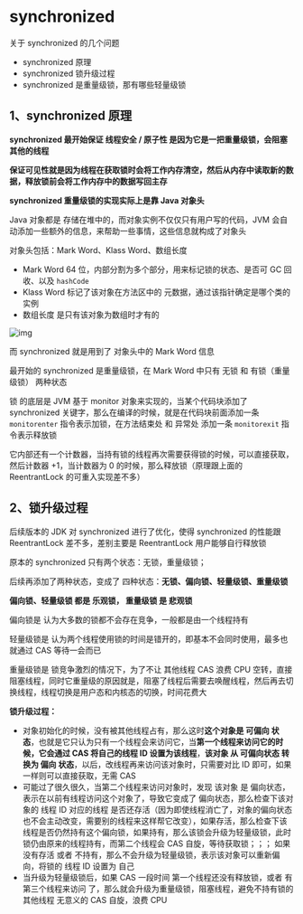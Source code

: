 # synchronized 



关于 synchronized  的几个问题

- synchronized 原理
- synchronized 锁升级过程
- synchronized 是重量级锁，那有哪些轻量级锁



## 1、synchronized 原理



**synchronized 最开始保证 线程安全 / 原子性 是因为它是一把重量级锁，会阻塞其他的线程**

**保证可见性就是因为线程在获取锁时会将工作内存清空，然后从内存中读取新的数据，释放锁前会将工作内存中的数据写回主存**



**synchronized 重量级锁的实现实际上是靠 Java 对象头**

Java 对象都是 存储在堆中的，而对象实例不仅仅只有用户写的代码，JVM 会自动添加一些额外的信息，来帮助一些事情，这些信息就构成了对象头

对象头包括：Mark Word、Klass Word、数组长度

- Mark Word 64 位，内部分割为多个部分，用来标记锁的状态、是否可 GC 回收、以及 `hashCode`
- Klass Word 标记了该对象在方法区中的 元数据，通过该指针确定是哪个类的实例
- 数组长度 是只有该对象为数组时才有的

 ![img](https://img-blog.csdnimg.cn/20190115141050902.png?x-oss-process=image/watermark,type_ZmFuZ3poZW5naGVpdGk,shadow_10,text_aHR0cHM6Ly9ibG9nLmNzZG4ubmV0L1NDRE5fQ1A=,size_16,color_FFFFFF,t_70) 

 

而 synchronized 就是用到了 对象头中的 Mark Word  信息

最开始的 synchronized  是重量级锁，在 Mark Word 中只有 无锁 和 有锁（重量级锁） 两种状态

锁 的底层是 JVM 基于 monitor 对象来实现的，当某个代码块添加了 synchronized  关键字，那么在编译的时候，就是在代码块前面添加一条 `monitorenter` 指令表示加锁，在方法结束处 和 异常处 添加一条 `monitorexit` 指令表示释放锁

它内部还有一个计数器，当持有锁的线程再次需要获得锁的时候，可以直接获取，然后计数器 +1，当计数器为 0 的时候，那么释放锁（原理跟上面的 ReentrantLock 的可重入实现差不多）



## 2、锁升级过程

后续版本的 JDK 对 synchronized  进行了优化，使得 synchronized  的性能跟 ReentrantLock 差不多，差别主要是 ReentrantLock 用户能够自行释放锁

原本的 synchronized  只有两个状态：无锁，重量级锁；

后续再添加了两种状态，变成了 四种状态：**无锁、偏向锁、轻量级锁、重量级锁**

**偏向锁、轻量级锁 都是 乐观锁， 重量级锁 是 悲观锁**



偏向锁是 认为大多数的锁都不会存在竞争，一般都是由一个线程持有

轻量级锁是 认为两个线程使用锁的时间是错开的，即基本不会同时使用，最多也就通过 CAS 等待一会而已

重量级锁是 锁竞争激烈的情况下，为了不让 其他线程 CAS 浪费 CPU 空转，直接阻塞线程，同时它重量级的原因就是，阻塞了线程后需要去唤醒线程，然后再去切换线程，线程切换是用户态和内核态的切换，时间花费大



**锁升级过程：**

- 对象初始化的时候，没有被其他线程占有，那么这时**这个对象是 可偏向 状态**，也就是它只认为只有一个线程会来访问它，当**第一个线程来访问它的时候，它会通过 CAS 将自己的线程 ID 设置为该线程**，**该对象 从 可偏向状态 转换为 偏向 状态**，以后，改线程再来访问该对象时，只需要对比 ID 即可，如果一样则可以直接获取，无需 CAS
- 可能过了很久很久，当第二个线程来访问对象时，发现 该对象 是 偏向状态，表示在以前有线程访问这个对象了，导致它变成了 偏向状态，那么检查下该对象的 线程 ID 对应的线程 是否还存活（因为即使线程消亡了，对象的偏向状态也不会主动改变，需要别的线程来这样帮它改变），如果存活，那么检查下该线程是否仍然持有这个偏向锁，如果持有，那么该锁会升级为轻量级锁，此时锁仍由原来的线程持有，而第二个线程会 CAS 自旋，等待获取锁；；； 如果没有存活 或者 不持有，那么不会升级为轻量级锁，表示该对象可以重新偏向，将锁的 线程 ID 设置为 自己
- 当升级为轻量级锁后，如果 CAS 一段时间 第一个线程还没有释放锁，或者 有第三个线程来访问 了，那么就会升级为重量级锁，阻塞线程，避免不持有锁的其他线程 无意义的 CAS 自旋，浪费 CPU

